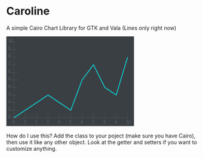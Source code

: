 # Caroline
A simple Cairo Chart Library for GTK and Vala (Lines only right now)

<img src="Screenshot from 2018-11-02 17.08.37.png">
      

How do I use this?
Add the class to your poject (make sure you have Cairo), then use it like any other object. Look at the getter and setters if you want to customize anything.
